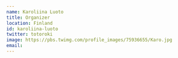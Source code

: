 ```yaml
---
name: Karoliina Luoto
title: Organizer
location: Finland
id: karoliina-luoto
twitter: totoroki
image: https://pbs.twimg.com/profile_images/75936655/Karo.jpg
email:
---
```

